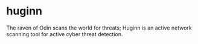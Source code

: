 # huginn
The raven of Odin scans the world for threats; Huginn is an active network scanning tool for active cyber threat detection.
